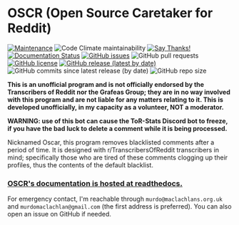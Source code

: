 # OSCR (Open Source Caretaker for Reddit)

[![Maintenance](https://img.shields.io/badge/Maintained%3F-yes-green.svg)](https://GitHub.com/MurdoMaclachlan/oscr/graphs/commit-activity)
![Code Climate maintainability](https://img.shields.io/codeclimate/maintainability-percentage/MurdoMaclachlan/oscr)
[![Say Thanks!](https://img.shields.io/badge/Say%20Thanks-!-1EAEDB.svg)](https://saythanks.io/to/murdo@maclachlans.org.uk)  
[![Documentation Status](https://readthedocs.org/projects/oscr/badge/?version=latest)](https://oscr.murdomaclachlan.io/en/latest/)
[![GitHub issues](https://img.shields.io/github/issues/MurdoMaclachlan/oscr)](https://github.com/MurdoMaclachlan/oscr/issues)
![GitHub pull requests](https://img.shields.io/github/issues-pr/MurdoMaclachlan/oscr)
[![GitHub license](https://img.shields.io/github/license/MurdoMaclachlan/oscr)](https://github.com/MurdoMaclachlan/oscr/blob/master/LICENSE)
[![GitHub release (latest by date)](https://img.shields.io/github/v/release/MurdoMaclachlan/oscr)](https://github.com/MurdoMaclachlan/oscr/releases/latest)
![GitHub commits since latest release (by date)](https://img.shields.io/github/commits-since/MurdoMaclachlan/oscr/latest)
![GitHub repo size](https://img.shields.io/github/repo-size/MurdoMaclachlan/oscr)

**This is an unofficial program and is not officially endorsed by the Transcribers of Reddit nor the Grafeas Group; they are in no way involved with this program and are not liable for any matters relating to it. This is developed unofficially, in my capacity as a volunteer, NOT a moderator.**

**WARNING: use of this bot can cause the ToR-Stats Discord bot to freeze, if you have the bad luck to delete a comment while it is being processed.**

Nicknamed Oscar, this program removes blacklisted comments after a period of time. It is designed with r/TranscribersOfReddit transcribers in mind; specifically those who are tired of these comments clogging up their profiles, thus the contents of the default blacklist.

### [OSCR's documentation is hosted at readthedocs.](https://oscr.readthedocs.io/en/latest/)

For emergency contact, I'm reachable through `murdo@maclachlans.org.uk` and `murdomaclachlan@gmail.com` (the first address is preferred). You can also open an issue on GitHub if needed.
